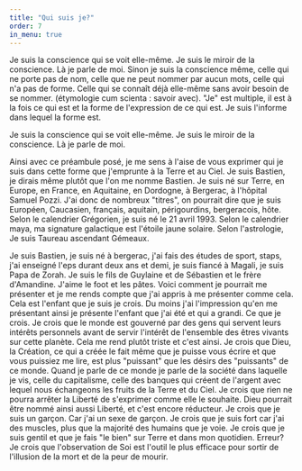 ```yaml
---
title: "Qui suis je?"
order: 7
in_menu: true
---
```

Je suis la conscience qui se voit elle-même.
Je suis le miroir de la conscience.
Là je parle de moi.
Sinon je suis la conscience même, celle qui ne porte pas de nom, celle que ne peut nommer par aucun mots, celle qui n'a pas de forme. Celle qui se connaît déjà elle-même sans avoir besoin de se nommer. (étymologie cum scienta : savoir avec).
"Je" est multiple, il est à la fois ce qui est et la forme de l'expression de ce qui est.
Je suis l'informe dans lequel la forme est.

Je suis la conscience qui se voit elle-même.
Je suis le miroir de la conscience.
Là je parle de moi.

Ainsi avec ce préambule posé, je me sens à l'aise de vous exprimer qui je suis dans cette forme que j'emprunte à la Terre et au Ciel. 
Je suis Bastien, je dirais même plutôt que l'on me nomme Bastien. 
Je suis né sur Terre, en Europe, en France, en Aquitaine, en Dordogne, à Bergerac, à l'hôpital Samuel Pozzi. J'ai donc de nombreux "titres", on pourrait dire que je suis Européen, Caucasien, français, aquitain, périgourdins, bergeracois, hôte. 
Selon le calendrier Grégorien, je suis né le 21 avril 1993.
Selon le calendrier maya, ma signature galactique est l'étoile jaune solaire.
Selon l'astrologie, Je suis Taureau ascendant Gémeaux.
 

Je suis Bastien, je suis né à bergerac, j'ai fais des études de sport, staps, j'ai enseigné l'eps durant deux ans et demi, je suis fiancé à Magali, je suis Papa de Zorah. Je suis le fils de Guylaine et de Sébastien et le frère d'Amandine. J'aime le foot et les pâtes. 
Voici comment je pourrait me présenter et je me rends compte que j'ai appris à me présenter comme cela. 
Cela est l'enfant que je suis je crois. Du moins j'ai l'impression qu'en me présentant ainsi je présente l'enfant que j'ai été et qui a grandi.
Ce que je crois.
Je crois que le monde est gouverné par des gens qui servent leurs intérêts personnels avant de servir l'intérêt de l'ensemble des êtres vivants sur cette planète. Cela me rend plutôt triste et c'est ainsi. 
Je crois que Dieu, la Création, ce qui a créée le fait même que je puisse vous écrire et que vous puissiez me lire, est plus "puissant" que les désirs des "puissants" de ce monde. Quand je parle de ce monde je parle de la société dans laquelle je vis, celle du capitalisme, celle des banques qui créent de l'argent avec lequel nous échangeons les fruits de la Terre et du Ciel.
Je crois que rien ne pourra arrêter la Liberté de s'exprimer comme elle le souhaite. Dieu pourrait être nommé ainsi aussi Liberté, et c'est encore réducteur.
Je crois que je suis un garçon. Car j'ai un sexe de garçon. 
Je crois que je suis fort car j'ai des muscles, plus que la majorité des humains que je voie.
Je crois que je suis gentil et que je fais "le bien" sur Terre et dans mon quotidien.
Erreur?
Je crois que l'observation de Soi est l'outil le plus efficace pour sortir de l'illusion de la mort et de la peur de mourir. 